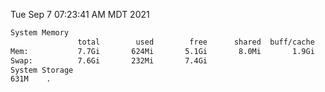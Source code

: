 Tue Sep  7 07:23:41 AM MDT 2021
```bash
System Memory
               total        used        free      shared  buff/cache   available
Mem:           7.7Gi       624Mi       5.1Gi       8.0Mi       1.9Gi       6.7Gi
Swap:          7.6Gi       232Mi       7.4Gi
System Storage
631M	.
```
